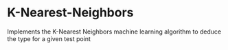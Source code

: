 # K-Nearest-Neighbors
Implements the K-Nearest Neighbors machine learning algorithm to deduce the type for a given test point
